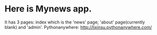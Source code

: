# Here is Mynews app. 
It has 3 pages: index which is the 'news' page; 'about' page(currently blank) and 'admin'.
Pythonanywhere: http://lixinsu.pythonanywhere.com/
